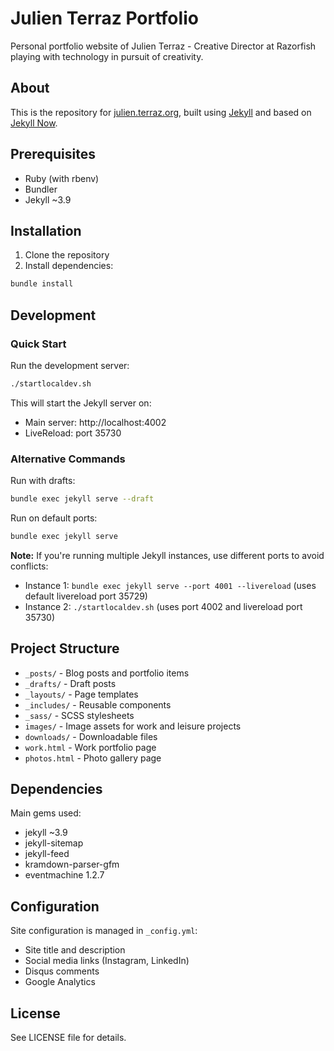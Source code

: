 # Julien Terraz Portfolio

Personal portfolio website of Julien Terraz - Creative Director at Razorfish playing with technology in pursuit of creativity.

## About

This is the repository for [julien.terraz.org](https://julien.terraz.org/), built using [Jekyll](https://jekyllrb.com/) and based on [Jekyll Now](https://github.com/barryclark/jekyll-now).

## Prerequisites

- Ruby (with rbenv)
- Bundler
- Jekyll ~3.9

## Installation

1. Clone the repository
2. Install dependencies:
```bash
bundle install
```

## Development

### Quick Start

Run the development server:
```bash
./startlocaldev.sh
```

This will start the Jekyll server on:
- Main server: http://localhost:4002
- LiveReload: port 35730

### Alternative Commands

Run with drafts:
```bash
bundle exec jekyll serve --draft
```

Run on default ports:
```bash
bundle exec jekyll serve
```

**Note:** If you're running multiple Jekyll instances, use different ports to avoid conflicts:
- Instance 1: `bundle exec jekyll serve --port 4001 --livereload` (uses default livereload port 35729)
- Instance 2: `./startlocaldev.sh` (uses port 4002 and livereload port 35730)

## Project Structure

- `_posts/` - Blog posts and portfolio items
- `_drafts/` - Draft posts
- `_layouts/` - Page templates
- `_includes/` - Reusable components
- `_sass/` - SCSS stylesheets
- `images/` - Image assets for work and leisure projects
- `downloads/` - Downloadable files
- `work.html` - Work portfolio page
- `photos.html` - Photo gallery page

## Dependencies

Main gems used:
- jekyll ~3.9
- jekyll-sitemap
- jekyll-feed
- kramdown-parser-gfm
- eventmachine 1.2.7

## Configuration

Site configuration is managed in `_config.yml`:
- Site title and description
- Social media links (Instagram, LinkedIn)
- Disqus comments
- Google Analytics

## License

See LICENSE file for details.